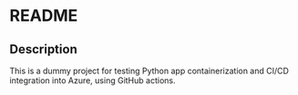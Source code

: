 # README

## Description

This is a dummy project for testing Python app containerization and CI/CD integration into Azure, using GitHub actions.

